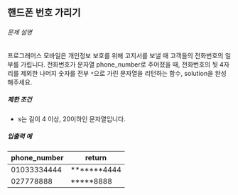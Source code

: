 ## 핸드폰 번호 가리기

###### 문제 설명

프로그래머스 모바일은 개인정보 보호를 위해 고지서를 보낼 때 고객들의 전화번호의 일부를 가립니다.
전화번호가 문자열 phone_number로 주어졌을 때, 전화번호의 뒷 4자리를 제외한 나머지 숫자를 전부 `*`으로 가린 문자열을 리턴하는 함수, solution을 완성해주세요.

##### 제한 조건

- s는 길이 4 이상, 20이하인 문자열입니다.

##### 입출력 예

| phone_number | return      |
| ------------ | ----------- |
| 01033334444  | *******4444 |
| 027778888    | *****8888   |
